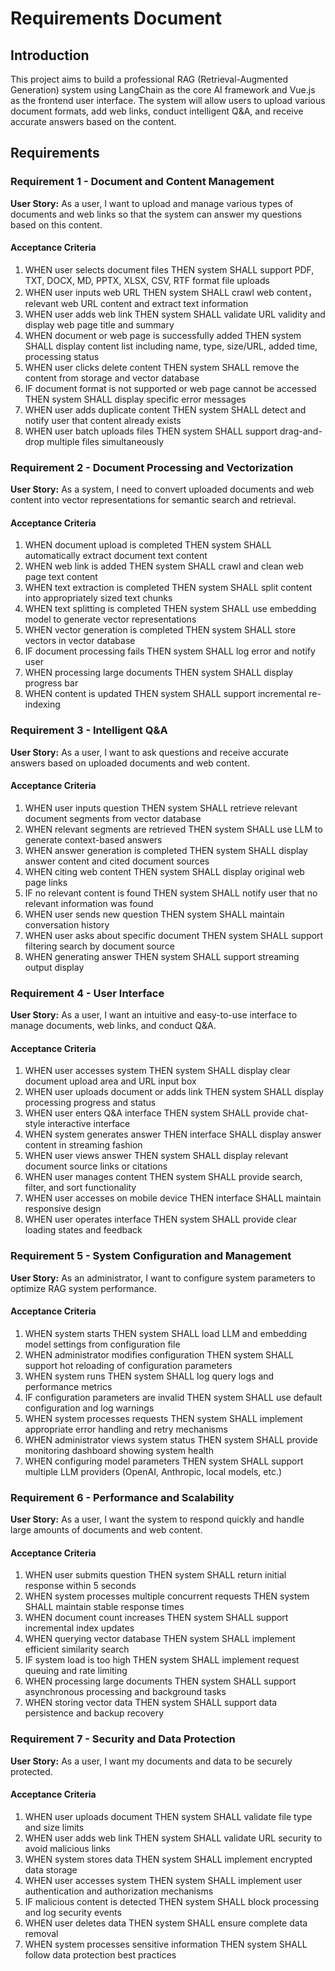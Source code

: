 # Requirements Document

## Introduction

This project aims to build a professional RAG (Retrieval-Augmented Generation) system using LangChain as the core AI framework and Vue.js as the frontend user interface. The system will allow users to upload various document formats, add web links, conduct intelligent Q&A, and receive accurate answers based on the content.

## Requirements

### Requirement 1 - Document and Content Management

**User Story:** As a user, I want to upload and manage various types of documents and web links so that the system can answer my questions based on this content.

#### Acceptance Criteria

1. WHEN user selects document files THEN system SHALL support PDF, TXT, DOCX, MD, PPTX, XLSX, CSV, RTF format file uploads
2. WHEN user inputs web URL THEN system SHALL crawl web content，relevant web URL content and extract text information
3. WHEN user adds web link THEN system SHALL validate URL validity and display web page title and summary
4. WHEN document or web page is successfully added THEN system SHALL display content list including name, type, size/URL, added time, processing status
5. WHEN user clicks delete content THEN system SHALL remove the content from storage and vector database
6. IF document format is not supported or web page cannot be accessed THEN system SHALL display specific error messages
7. WHEN user adds duplicate content THEN system SHALL detect and notify user that content already exists
8. WHEN user batch uploads files THEN system SHALL support drag-and-drop multiple files simultaneously

### Requirement 2 - Document Processing and Vectorization

**User Story:** As a system, I need to convert uploaded documents and web content into vector representations for semantic search and retrieval.

#### Acceptance Criteria

1. WHEN document upload is completed THEN system SHALL automatically extract document text content
2. WHEN web link is added THEN system SHALL crawl and clean web page text content
3. WHEN text extraction is completed THEN system SHALL split content into appropriately sized text chunks
4. WHEN text splitting is completed THEN system SHALL use embedding model to generate vector representations
5. WHEN vector generation is completed THEN system SHALL store vectors in vector database
6. IF document processing fails THEN system SHALL log error and notify user
7. WHEN processing large documents THEN system SHALL display progress bar
8. WHEN content is updated THEN system SHALL support incremental re-indexing

### Requirement 3 - Intelligent Q&A

**User Story:** As a user, I want to ask questions and receive accurate answers based on uploaded documents and web content.

#### Acceptance Criteria

1. WHEN user inputs question THEN system SHALL retrieve relevant document segments from vector database
2. WHEN relevant segments are retrieved THEN system SHALL use LLM to generate context-based answers
3. WHEN answer generation is completed THEN system SHALL display answer content and cited document sources
4. WHEN citing web content THEN system SHALL display original web page links
5. IF no relevant content is found THEN system SHALL notify user that no relevant information was found
6. WHEN user sends new question THEN system SHALL maintain conversation history
7. WHEN user asks about specific document THEN system SHALL support filtering search by document source
8. WHEN generating answer THEN system SHALL support streaming output display

### Requirement 4 - User Interface

**User Story:** As a user, I want an intuitive and easy-to-use interface to manage documents, web links, and conduct Q&A.

#### Acceptance Criteria

1. WHEN user accesses system THEN system SHALL display clear document upload area and URL input box
2. WHEN user uploads document or adds link THEN system SHALL display processing progress and status
3. WHEN user enters Q&A interface THEN system SHALL provide chat-style interactive interface
4. WHEN system generates answer THEN interface SHALL display answer content in streaming fashion
5. WHEN user views answer THEN system SHALL display relevant document source links or citations
6. WHEN user manages content THEN system SHALL provide search, filter, and sort functionality
7. WHEN user accesses on mobile device THEN interface SHALL maintain responsive design
8. WHEN user operates interface THEN system SHALL provide clear loading states and feedback

### Requirement 5 - System Configuration and Management

**User Story:** As an administrator, I want to configure system parameters to optimize RAG system performance.

#### Acceptance Criteria

1. WHEN system starts THEN system SHALL load LLM and embedding model settings from configuration file
2. WHEN administrator modifies configuration THEN system SHALL support hot reloading of configuration parameters
3. WHEN system runs THEN system SHALL log query logs and performance metrics
4. IF configuration parameters are invalid THEN system SHALL use default configuration and log warnings
5. WHEN system processes requests THEN system SHALL implement appropriate error handling and retry mechanisms
6. WHEN administrator views system status THEN system SHALL provide monitoring dashboard showing system health
7. WHEN configuring model parameters THEN system SHALL support multiple LLM providers (OpenAI, Anthropic, local models, etc.)

### Requirement 6 - Performance and Scalability

**User Story:** As a user, I want the system to respond quickly and handle large amounts of documents and web content.

#### Acceptance Criteria

1. WHEN user submits question THEN system SHALL return initial response within 5 seconds
2. WHEN system processes multiple concurrent requests THEN system SHALL maintain stable response times
3. WHEN document count increases THEN system SHALL support incremental index updates
4. WHEN querying vector database THEN system SHALL implement efficient similarity search
5. IF system load is too high THEN system SHALL implement request queuing and rate limiting
6. WHEN processing large documents THEN system SHALL support asynchronous processing and background tasks
7. WHEN storing vector data THEN system SHALL support data persistence and backup recovery

### Requirement 7 - Security and Data Protection

**User Story:** As a user, I want my documents and data to be securely protected.

#### Acceptance Criteria

1. WHEN user uploads document THEN system SHALL validate file type and size limits
2. WHEN user adds web link THEN system SHALL validate URL security to avoid malicious links
3. WHEN system stores data THEN system SHALL implement encrypted data storage
4. WHEN user accesses system THEN system SHALL implement user authentication and authorization mechanisms
5. IF malicious content is detected THEN system SHALL block processing and log security events
6. WHEN user deletes data THEN system SHALL ensure complete data removal
7. WHEN system processes sensitive information THEN system SHALL follow data protection best practices